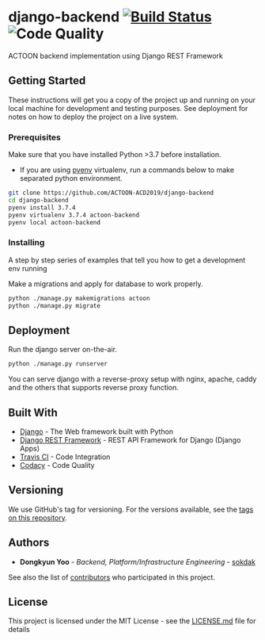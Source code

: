 # django-backend [![Build Status](https://travis-ci.com/ACTOON-ACD2019/backend_django.svg?branch=master)](https://travis-ci.com/ACTOON-ACD2019/backend_django.svg?branch=master) ![Code Quality](https://api.codacy.com/project/badge/Grade/142bd1ee8c7a4ea08a83696bb1c8d692?isInternal=true)

ACTOON backend implementation using Django REST Framework

## Getting Started

These instructions will get you a copy of the project up and running on your local machine for development and testing purposes. See deployment for notes on how to deploy the project on a live system.

### Prerequisites

Make sure that you have installed Python >3.7 before installation.

- If you are using [pyenv](https://github.com/pyenv/pyenv) virtualenv, run a commands below to make separated python environment.
``` bash
git clone https://github.com/ACTOON-ACD2019/django-backend
cd django-backend
pyenv install 3.7.4
pyenv virtualenv 3.7.4 actoon-backend
pyenv local actoon-backend
```

### Installing

A step by step series of examples that tell you how to get a development env running

Make a migrations and apply for database to work properly.

``` bash
python ./manage.py makemigrations actoon
python ./manage.py migrate
```

## Deployment

Run the django server on-the-air.

``` bash
python ./manage.py runserver
```

You can serve django with a reverse-proxy setup with nginx, apache, caddy and the others that supports reverse proxy function.

## Built With

- [Django](https://www.djangoproject.com/) - The Web framework built with Python
- [Django REST Framework](https://www.django-rest-framework.org/) - REST API Framework for Django (Django Apps)
- [Travis CI](https://travisci.com/) - Code Integration
- [Codacy](https://codacy.com) - Code Quality

## Versioning

We use GitHub's tag for versioning. For the versions available, see the [tags on this repository](https://github.com/ACTOON-ACD2019/backend_django/tags). 

## Authors

- **Dongkyun Yoo** - *Backend, Platform/Infrastructure Engineering* - [sokdak](https://github.com/k3nuku)

See also the list of [contributors](https://github.com/ACTOON-ACD2019/backend_django/contributors) who participated in this project.

## License

This project is licensed under the MIT License - see the [LICENSE.md](LICENSE.md) file for details
